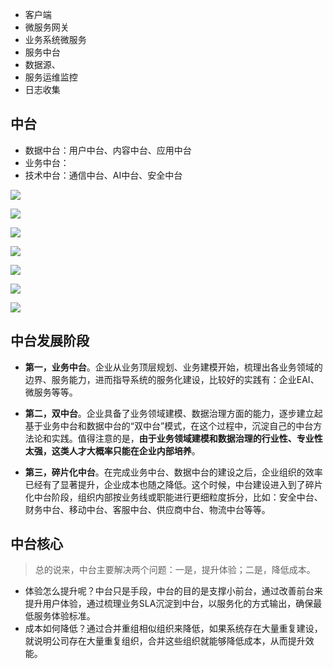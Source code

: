 - 客户端
- 微服务网关
- 业务系统微服务
- 服务中台
- 数据源、
- 服务运维监控
- 日志收集

## 中台

- 数据中台：用户中台、内容中台、应用中台
- 业务中台：
- 技术中台：通信中台、AI中台、安全中台

![](E:\学习总结\img\JD8fc09645712dbcc13c3ab23f34b8e1a273e5a876.png)

![](E:\学习总结\img\JDformat.png)



![](E:\学习总结\img\JD7e93b1b8ddfdbcfead3e71449550363c638139a5.png)



![](E:\学习总结\img\alibabaZT.png)



![](E:\学习总结\img\alibabZTH.png)

![](E:\学习总结\img\baiduZT.png)

![](E:\学习总结\img\baiduztzs.png)

##  中台发展阶段

- **第一，业务中台**。企业从业务顶层规划、业务建模开始，梳理出各业务领域的边界、服务能力，进而指导系统的服务化建设，比较好的实践有：企业EAI、微服务等等。



- **第二，双中台**。企业具备了业务领域建模、数据治理方面的能力，逐步建立起基于业务中台和数据中台的“双中台”模式，在这个过程中，沉淀自己的中台方法论和实践。值得注意的是，**由于业务领域建模和数据治理的行业性、专业性太强，这类人才大概率只能在企业内部培养**。



- **第三，碎片化中台**。在完成业务中台、数据中台的建设之后，企业组织的效率已经有了显著提升，企业成本也随之降低。这个时候，中台建设进入到了碎片化中台阶段，组织内部按业务线或职能进行更细粒度拆分，比如：安全中台、财务中台、移动中台、客服中台、供应商中台、物流中台等等。

## 中台核心

> 总的说来，中台主要解决两个问题：一是，提升体验；二是，降低成本。

- 体验怎么提升呢？中台只是手段，中台的目的是支撑小前台，通过改善前台来提升用户体验，通过梳理业务SLA沉淀到中台，以服务化的方式输出，确保最低服务体验标准。
- 成本如何降低？通过合并重组相似组织来降低，如果系统存在大量重复建设，就说明公司存在大量重复组织，合并这些组织就能够降低成本，从而提升效能。